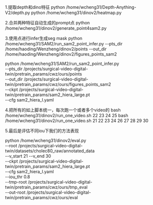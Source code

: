 1.提取depth和dino特征
python /home/wcheng31/Depth-Anything-V2/depth.py
python /home/wcheng31/dinov2/heatmap.py

2.合并两种特征自动生成的prompt点
python /home/wcheng31/dinov2/generate_point4sam2.py

3.使用点进行infer生成seg mask
python /home/wcheng31/SAM2/run_sam2_point_infer.py       --pts_dir /home/haoding/Wenzheng/dinov2/points       --out_dir /home/haoding/Wenzheng/dinov2/figures_points_sam2

python /home/wcheng31/SAM2/run_sam2_point_infer.py \
  --pts_dir /projects/surgical-video-digital-twin/pretrain_params/cwz/ours/points \
  --out_dir /projects/surgical-video-digital-twin/pretrain_params/cwz/ours/figures_points_sam2 \
  --ckpt    /projects/surgical-video-digital-twin/pretrain_params/sam2_hiera_large.pt \
  --cfg     sam2_hiera_l.yaml


4.把所有的如上脚本统一，每次跑一个或者多个video的
bash /home/wcheng31/dinov2/run_one_video.sh 22 23 24 25
bash /home/wcheng31/dinov2/run_one_video.sh 21 22 23 24 26 27 28 29 30

5.最后是评估不同iou下我们的方法表现

python /home/wcheng31/dinov2/eval.py \
  --root /projects/surgical-video-digital-twin/datasets/cholec80_raw/annotated_data \
  --v_start 21 --v_end 30 \
  --ckpt /projects/surgical-video-digital-twin/pretrain_params/sam2_hiera_large.pt \
  --cfg sam2_hiera_l.yaml \
  --iou_thr 0.8 \
  --tmp-root /projects/surgical-video-digital-twin/pretrain_params/cwz/ours/tmp_eval \
  --out-root /projects/surgical-video-digital-twin/pretrain_params/cwz/ours/eval


